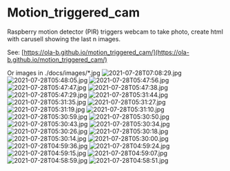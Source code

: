 # Motion_triggered_cam
Raspberry motion detector (PIR) triggers webcam to take photo, create html with carusell showing the last n images.

See: [https://ola-b.github.io/motion_triggered_cam/](https://ola-b.github.io/motion_triggered_cam/)


Or images in ./docs/images/*.jpg
![2021-07-28T07:08:29.jpg](https://github.com/Ola-B/motion_triggered_cam/blob/main/docs/images/2021-07-28T07:08:29.jpg "2021-07-28T07:08:29.jpg")
![2021-07-28T05:48:05.jpg](https://github.com/Ola-B/motion_triggered_cam/blob/main/docs/images/2021-07-28T05:48:05.jpg "2021-07-28T05:48:05.jpg")
![2021-07-28T05:47:56.jpg](https://github.com/Ola-B/motion_triggered_cam/blob/main/docs/images/2021-07-28T05:47:56.jpg "2021-07-28T05:47:56.jpg")
![2021-07-28T05:47:47.jpg](https://github.com/Ola-B/motion_triggered_cam/blob/main/docs/images/2021-07-28T05:47:47.jpg "2021-07-28T05:47:47.jpg")
![2021-07-28T05:47:38.jpg](https://github.com/Ola-B/motion_triggered_cam/blob/main/docs/images/2021-07-28T05:47:38.jpg "2021-07-28T05:47:38.jpg")
![2021-07-28T05:47:29.jpg](https://github.com/Ola-B/motion_triggered_cam/blob/main/docs/images/2021-07-28T05:47:29.jpg "2021-07-28T05:47:29.jpg")
![2021-07-28T05:31:44.jpg](https://github.com/Ola-B/motion_triggered_cam/blob/main/docs/images/2021-07-28T05:31:44.jpg "2021-07-28T05:31:44.jpg")
![2021-07-28T05:31:35.jpg](https://github.com/Ola-B/motion_triggered_cam/blob/main/docs/images/2021-07-28T05:31:35.jpg "2021-07-28T05:31:35.jpg")
![2021-07-28T05:31:27.jpg](https://github.com/Ola-B/motion_triggered_cam/blob/main/docs/images/2021-07-28T05:31:27.jpg "2021-07-28T05:31:27.jpg")
![2021-07-28T05:31:19.jpg](https://github.com/Ola-B/motion_triggered_cam/blob/main/docs/images/2021-07-28T05:31:19.jpg "2021-07-28T05:31:19.jpg")
![2021-07-28T05:31:10.jpg](https://github.com/Ola-B/motion_triggered_cam/blob/main/docs/images/2021-07-28T05:31:10.jpg "2021-07-28T05:31:10.jpg")
![2021-07-28T05:30:59.jpg](https://github.com/Ola-B/motion_triggered_cam/blob/main/docs/images/2021-07-28T05:30:59.jpg "2021-07-28T05:30:59.jpg")
![2021-07-28T05:30:50.jpg](https://github.com/Ola-B/motion_triggered_cam/blob/main/docs/images/2021-07-28T05:30:50.jpg "2021-07-28T05:30:50.jpg")
![2021-07-28T05:30:43.jpg](https://github.com/Ola-B/motion_triggered_cam/blob/main/docs/images/2021-07-28T05:30:43.jpg "2021-07-28T05:30:43.jpg")
![2021-07-28T05:30:34.jpg](https://github.com/Ola-B/motion_triggered_cam/blob/main/docs/images/2021-07-28T05:30:34.jpg "2021-07-28T05:30:34.jpg")
![2021-07-28T05:30:26.jpg](https://github.com/Ola-B/motion_triggered_cam/blob/main/docs/images/2021-07-28T05:30:26.jpg "2021-07-28T05:30:26.jpg")
![2021-07-28T05:30:18.jpg](https://github.com/Ola-B/motion_triggered_cam/blob/main/docs/images/2021-07-28T05:30:18.jpg "2021-07-28T05:30:18.jpg")
![2021-07-28T05:30:14.jpg](https://github.com/Ola-B/motion_triggered_cam/blob/main/docs/images/2021-07-28T05:30:14.jpg "2021-07-28T05:30:14.jpg")
![2021-07-28T05:30:00.jpg](https://github.com/Ola-B/motion_triggered_cam/blob/main/docs/images/2021-07-28T05:30:00.jpg "2021-07-28T05:30:00.jpg")
![2021-07-28T04:59:36.jpg](https://github.com/Ola-B/motion_triggered_cam/blob/main/docs/images/2021-07-28T04:59:36.jpg "2021-07-28T04:59:36.jpg")
![2021-07-28T04:59:24.jpg](https://github.com/Ola-B/motion_triggered_cam/blob/main/docs/images/2021-07-28T04:59:24.jpg "2021-07-28T04:59:24.jpg")
![2021-07-28T04:59:15.jpg](https://github.com/Ola-B/motion_triggered_cam/blob/main/docs/images/2021-07-28T04:59:15.jpg "2021-07-28T04:59:15.jpg")
![2021-07-28T04:59:07.jpg](https://github.com/Ola-B/motion_triggered_cam/blob/main/docs/images/2021-07-28T04:59:07.jpg "2021-07-28T04:59:07.jpg")
![2021-07-28T04:58:59.jpg](https://github.com/Ola-B/motion_triggered_cam/blob/main/docs/images/2021-07-28T04:58:59.jpg "2021-07-28T04:58:59.jpg")
![2021-07-28T04:58:51.jpg](https://github.com/Ola-B/motion_triggered_cam/blob/main/docs/images/2021-07-28T04:58:51.jpg "2021-07-28T04:58:51.jpg")
